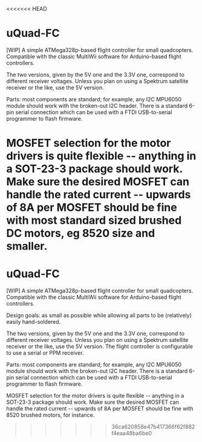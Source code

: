 <<<<<<< HEAD
# uQuad-FC

[WIP] A simple ATMega328p-based flight controller for small quadcopters. Compatible with the classic MultiWii software for Arduino-based flight controllers.

The two versions, given by the 5V one and the 3.3V one, correspond to different receiver voltages. Unless you plan on using a Spektrum satellite receiver or the like, use the 5V version.

Parts: most components are standard; for example, any I2C MPU6050 module should work with the broken-out I2C header. There is a standard 6-pin serial connection which can be used with a FTDI USB-to-serial programmer to flash firmware.

MOSFET selection for the motor drivers is quite flexible -- anything in a SOT-23-3 package should work. Make sure the desired MOSFET can handle the rated current -- upwards of 8A per MOSFET should be fine with most standard sized brushed DC motors, eg 8520 size and smaller.
=======
# uQuad-FC

[WIP] A simple ATMega328p-based flight controller for small quadcopters. Compatible with the classic MultiWii software for Arduino-based flight controllers.

Design goals: as small as possible while allowing all parts to be (relatively) easily hand-soldered.

The two versions, given by the 5V one and the 3.3V one, correspond to different receiver voltages. Unless you plan on using a Spektrum satellite receiver or the like, use the 5V version. The flight controller is configurable to use a serial or PPM receiver.

Parts: most components are standard; for example, any I2C MPU6050 module should work with the broken-out I2C header. There is a standard 6-pin serial connection which can be used with a FTDI USB-to-serial programmer to flash firmware.

MOSFET selection for the motor drivers is quite flexible -- anything in a SOT-23-3 package should work. Make sure the desired MOSFET can handle the rated current -- upwards of 8A per MOSFET should be fine with 8520 brushed motors, for instance.
>>>>>>> 36ca620858e47b417366f62f882f4eaa48ba6be0
